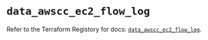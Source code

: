 # `data_awscc_ec2_flow_log`

Refer to the Terraform Registory for docs: [`data_awscc_ec2_flow_log`](https://registry.terraform.io/providers/hashicorp/awscc/0.70.0/docs/data-sources/ec2_flow_log).
